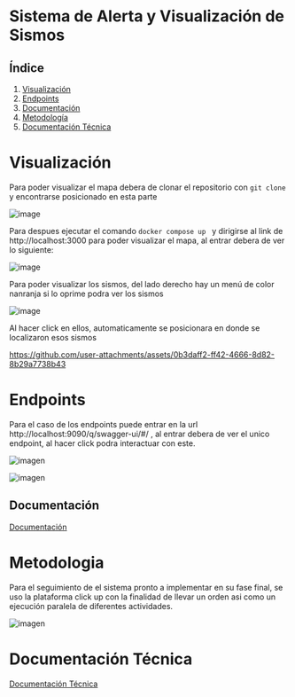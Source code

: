 # Sistema de Alerta y Visualización de  Sismos

## Índice
1. [Visualización](#Visualización)
2. [Endpoints](#endpoints)
3. [Documentación](#Documentación)
4. [Metodología](#Metodologia)
5. [Documentación Técnica](#Documentación-Técnica)

# Visualización 

Para poder visualizar el mapa debera de clonar el repositorio con ```git clone``` y encontrarse posicionado en esta parte 

![image](https://github.com/user-attachments/assets/73246043-e73f-46ee-b745-149d0b3b96b1)

Para despues ejecutar el comando ```docker compose up ``` y dirigirse al link de http://localhost:3000  para poder visualizar el mapa, al entrar debera de ver lo siguiente:


![image](https://github.com/user-attachments/assets/d9e4e4c6-8e72-4834-97cf-4ce3ad948860)

Para poder visualizar los sismos, del lado derecho hay un menú de color nanranja si lo oprime podra ver los sismos

![image](https://github.com/user-attachments/assets/a14dc8f1-eeec-4721-9eee-ed843618b0bd)

Al hacer click en ellos, automaticamente se posicionara en donde se localizaron esos sismos

https://github.com/user-attachments/assets/0b3daff2-ff42-4666-8d82-8b29a7738b43

# Endpoints

Para el caso de los endpoints puede entrar en la url http://localhost:9090/q/swagger-ui/#/ , al entrar debera de ver el unico endpoint, al hacer click podra interactuar con este.

![imagen](https://github.com/user-attachments/assets/f74232a0-608d-4c92-8b19-5b87606aef99)

![imagen](https://github.com/user-attachments/assets/f6bcbdc7-6ac7-4802-81c2-4892d968a707)


## Documentación  
[Documentación](https://github.com/ssg192/SistemaSismos/blob/feat/developer/DocumentacionEquipo8.pdf)


# Metodologia
Para el seguimiento de el sistema pronto a implementar en su fase final, se uso la plataforma click up con la finalidad de llevar un orden asi como un ejecución paralela de diferentes actividades.

![imagen](https://github.com/user-attachments/assets/959e3e7e-28eb-4689-9cb7-82ceae52a61b)

# Documentación Técnica
[Documentación Técnica](https://github.com/ssg192/SistemaSismos/blob/a17b7a98476b7419f760bdfc4f090480e68a491d/SSN-integrado.pdf)
